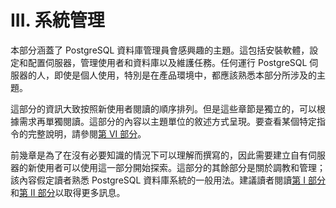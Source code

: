 # III. 系統管理

本部分涵蓋了 PostgreSQL 資料庫管理員會感興趣的主題。這包括安裝軟體，設定和配置伺服器，管理使用者和資料庫以及維護任務。任何運行 PostgreSQL 伺服器的人，即使是個人使用，特別是在產品環境中，都應該熟悉本部分所涉及的主題。

這部分的資訊大致按照新使用者閱讀的順序排列。但是這些章節是獨立的，可以根據需求再單獨閱讀。這部分的內容以主題單位的敘述方式呈現。要查看某個特定指令的完整說明，請參閱[第 VI 部分](../vi.-can-kao-zi-xun/)。

前幾章是為了在沒有必要知識的情況下可以理解而撰寫的，因此需要建立自有伺服器的新使用者可以使用這一部分開始探索。這部分的其餘部分是關於調教和管理；該內容假定讀者熟悉 PostgreSQL 資料庫系統的一般用法。建議讀者閱讀[第 I 部分](../i.-xin-shou-jiao-xue/)和[第 II 部分](../ii.-sql-cha-xun-yu-yan/)以取得更多訊息。

